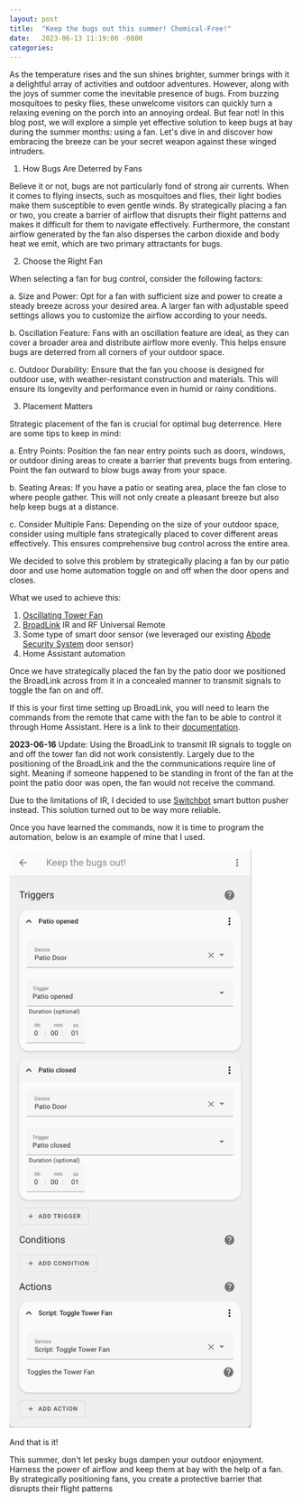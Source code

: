 ```yaml
---
layout: post
title:  "Keep the bugs out this summer! Chemical-Free!"
date:   2023-06-13 11:19:00 -0800
categories: 
---
```


As the temperature rises and the sun shines brighter, summer brings with it a delightful array of activities and outdoor adventures. However, along with the joys of summer come the inevitable presence of bugs. From buzzing mosquitoes to pesky flies, these unwelcome visitors can quickly turn a relaxing evening on the porch into an annoying ordeal. But fear not! In this blog post, we will explore a simple yet effective solution to keep bugs at bay during the summer months: using a fan. Let's dive in and discover how embracing the breeze can be your secret weapon against these winged intruders.

1. How Bugs Are Deterred by Fans

Believe it or not, bugs are not particularly fond of strong air currents. When it comes to flying insects, such as mosquitoes and flies, their light bodies make them susceptible to even gentle winds. By strategically placing a fan or two, you create a barrier of airflow that disrupts their flight patterns and makes it difficult for them to navigate effectively. Furthermore, the constant airflow generated by the fan also disperses the carbon dioxide and body heat we emit, which are two primary attractants for bugs.

2. Choose the Right Fan

When selecting a fan for bug control, consider the following factors:

a. Size and Power: Opt for a fan with sufficient size and power to create a steady breeze across your desired area. A larger fan with adjustable speed settings allows you to customize the airflow according to your needs.

b. Oscillation Feature: Fans with an oscillation feature are ideal, as they can cover a broader area and distribute airflow more evenly. This helps ensure bugs are deterred from all corners of your outdoor space.

c. Outdoor Durability: Ensure that the fan you choose is designed for outdoor use, with weather-resistant construction and materials. This will ensure its longevity and performance even in humid or rainy conditions.

3. Placement Matters

Strategic placement of the fan is crucial for optimal bug deterrence. Here are some tips to keep in mind:

a. Entry Points: Position the fan near entry points such as doors, windows, or outdoor dining areas to create a barrier that prevents bugs from entering. Point the fan outward to blow bugs away from your space.

b. Seating Areas: If you have a patio or seating area, place the fan close to where people gather. This will not only create a pleasant breeze but also help keep bugs at a distance.

c. Consider Multiple Fans: Depending on the size of your outdoor space, consider using multiple fans strategically placed to cover different areas effectively. This ensures comprehensive bug control across the entire area.

We decided to solve this problem by strategically placing a fan by our patio door and use home automation toggle on and off when the door opens and closes. 

What we used to achieve this:

1. [Oscillating Tower Fan](https://www.amazon.com/gp/product/B086MFKGJ8/ref=ppx_yo_dt_b_search_asin_title?ie=UTF8&psc=1&_encoding=UTF8&tag=greybluash-20&linkCode=ur2&linkId=dd0813c7b231bdd97dffc823a36fd165&camp=1789&creative=9325)
2. [BroadLink](https://www.amazon.com/gp/product/B0753CDY86/ref=ppx_yo_dt_b_search_asin_title?ie=UTF8&psc=1&_encoding=UTF8&tag=greybluash-20&linkCode=ur2&linkId=e4888e531d1492767c9d7df360a9e77a&camp=1789&creative=9325) IR and RF Universal Remote
3. Some type of smart door sensor (we leveraged our existing [Abode Security System](https://www.amazon.com/stores/page/8B5A2A32-E2E6-4FAC-B34E-26D2762AAF43/?_encoding=UTF8&store_ref=SB_A00396583DFFFNJRGMA6V&pd_rd_plhdr=t&aaxitk=87f79204579d5a083679b4bbeb2a034d&hsa_cr_id=0&lp_asins=B0BYTJNKZ5%252CB0BYTL3WFM&lp_query=abode%2520security&lp_slot=auto-sparkle-hsa-tetris&ref_=sbx_be_s_sparkle_lsi4d_cta&pd_rd_w=KQqQt&content-id=amzn1.sym.cd95889f-432f-43a7-8ec8-833616493f4a%253Aamzn1.sym.cd95889f-432f-43a7-8ec8-833616493f4a&pf_rd_p=cd95889f-432f-43a7-8ec8-833616493f4a&pf_rd_r=M8J7EVVMGRRYM7CZP3M4&pd_rd_wg=CJRVP&pd_rd_r=3703fb3a-ac73-4a49-865f-b44a2dd5234e&_encoding=UTF8&tag=greybluash-20&linkCode=ur2&linkId=a81ca6fc38f088438e3c5dd273774b27&camp=1789&creative=9325) door sensor)
4. Home Assistant automation

Once we have strategically placed the fan by the patio door we positioned the BroadLink across from it in a concealed manner to transmit signals to toggle the fan on and off.

If this is your first time setting up BroadLink, you will need to learn the commands from the remote that came with the fan to be able to control it through Home Assistant. Here is a link to their [documentation](https://www.home-assistant.io/integrations/broadlink/). 

**2023-06-16** Update: Using the BroadLink to transmit IR signals to toggle on and off the tower fan did not work consistently. Largely due to the positioning of the BroadLink and the the communications require line of sight. Meaning if someone happened to be standing in front of the fan at the point the patio door was open, the fan would not receive the command. 

Due to the limitations of IR, I decided to use [Switchbot](https://www.amazon.com/gp/product/B07B7NXV4R/ref=ppx_yo_dt_b_search_asin_title?ie=UTF8&psc=1&_encoding=UTF8&tag=greybluash-20&linkCode=ur2&linkId=09e5aeb7c2dd1aaa81e51c1d094eff6f&camp=1789&creative=9325) smart button pusher instead. This solution turned out to be way more reliable.  

Once you have learned the commands, now it is time to program the automation, below is an example of mine that I used. 

![homeassistant keep the bugs out](/assets/Screenshot-2023-06-13-at-4.15.16-PM-429x1024.png)

And that is it! 

This summer, don't let pesky bugs dampen your outdoor enjoyment. Harness the power of airflow and keep them at bay with the help of a fan. By strategically positioning fans, you create a protective barrier that disrupts their flight patterns